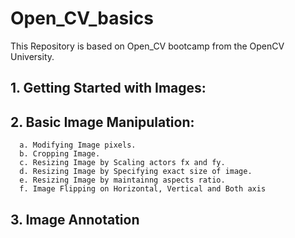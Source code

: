 # **Open_CV_basics**
This Repository is based on Open_CV bootcamp from the OpenCV University.

## **1. Getting Started with Images**:
   
## **2. Basic Image Manipulation**:    
      a. Modifying Image pixels.  
      b. Cropping Image.  
      c. Resizing Image by Scaling actors fx and fy.  
      d. Resizing Image by Specifying exact size of image.  
      e. Resizing Image by maintainng aspects ratio.  
      f. Image Flipping on Horizontal, Vertical and Both axis
   
 ## **3. Image Annotation**
